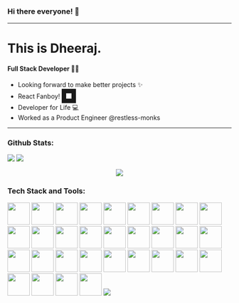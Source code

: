 ### Hi there everyone! :wave:
---
# This is Dheeraj.

#### Full Stack Developer :man_technologist:
+ Looking forward to make better projects :sparkles:
+ React Fanboy! <img src="https://cdn.freebiesupply.com/logos/large/2x/react-1-logo-png-transparent.png" width="12" height="12" border="10"/>
+ Developer for Life :computer:
+ Worked as a Product Engineer @restless-monks
---

### Github Stats:

<p align="">
<img src="https://github-readme-stats.vercel.app/api?username=dheeraj13127&show_icons=true&theme=dark" style="marign-right:30px"/>
<img src="https://github-readme-streak-stats.herokuapp.com/?user=dheeraj13127"/>
 </p>
 
<p align="center">
 <img src="https://github-readme-stats.vercel.app/api/top-langs?username=dheeraj13127"/>
</p>




### Tech Stack and Tools:
<p>
<img height=50 src="https://cdn.jsdelivr.net/gh/devicons/devicon/icons/html5/html5-original.svg" />
 <img height=50 src="https://cdn.jsdelivr.net/gh/devicons/devicon/icons/css3/css3-original.svg" />
 <img height=50 src="https://cdn.jsdelivr.net/gh/devicons/devicon/icons/react/react-original.svg" />
 <img height=50 src="https://cdn.jsdelivr.net/gh/devicons/devicon/icons/git/git-plain.svg"/>
<img height=50 src="https://cdn.jsdelivr.net/gh/devicons/devicon/icons/github/github-original-wordmark.svg" />
 <img height=50 src="https://cdn.jsdelivr.net/gh/devicons/devicon/icons/javascript/javascript-original.svg" />
 <img height=50 src="https://cdn.jsdelivr.net/gh/devicons/devicon/icons/typescript/typescript-original.svg" />
 <img height=50 src="https://cdn.jsdelivr.net/gh/devicons/devicon/icons/express/express-original-wordmark.svg" />
 <img height=50 src="https://cdn.jsdelivr.net/gh/devicons/devicon/icons/nodejs/nodejs-original.svg" />
 <img height=50 src="https://cdn.jsdelivr.net/gh/devicons/devicon/icons/mongodb/mongodb-original-wordmark.svg" />
 <img height=50 src="https://cdn.jsdelivr.net/gh/devicons/devicon/icons/redux/redux-original.svg" />
 <img height=50 src="https://cdn.jsdelivr.net/gh/devicons/devicon/icons/figma/figma-original.svg" />
 <img height=50 src="https://cdn.jsdelivr.net/gh/devicons/devicon/icons/photoshop/photoshop-plain.svg" />
 <img height=50 src="https://cdn.jsdelivr.net/gh/devicons/devicon/icons/solidity/solidity-original.svg" />
 <img height=50 src="https://cdn.jsdelivr.net/gh/devicons/devicon/icons/jquery/jquery-plain-wordmark.svg" />
 <img height=50 src="https://cdn.jsdelivr.net/gh/devicons/devicon/icons/cplusplus/cplusplus-original.svg" />
 <img height=50 src="https://cdn.jsdelivr.net/gh/devicons/devicon/icons/c/c-original.svg" />
 <img height=50 src="https://cdn.jsdelivr.net/gh/devicons/devicon/icons/bootstrap/bootstrap-original.svg" />
 <img height=50 src="https://cdn.jsdelivr.net/gh/devicons/devicon/icons/tailwindcss/tailwindcss-plain.svg" />
 <img height=50 src="https://cdn.jsdelivr.net/gh/devicons/devicon/icons/materialui/materialui-original.svg" />
 <img height=50 src="https://cdn.jsdelivr.net/gh/devicons/devicon/icons/gatsby/gatsby-plain.svg" />
 <img height=50 src="https://cdn.jsdelivr.net/gh/devicons/devicon/icons/sass/sass-original.svg" />
 <img height=50 src="https://cdn.jsdelivr.net/gh/devicons/devicon/icons/flutter/flutter-original.svg" />
 <img height=50 src="https://cdn.jsdelivr.net/gh/devicons/devicon/icons/mysql/mysql-original-wordmark.svg" />
 <img height=50 src="https://cdn.jsdelivr.net/gh/devicons/devicon/icons/amazonwebservices/amazonwebservices-original-wordmark.svg" />
 <img height=50 src="https://cdn.jsdelivr.net/gh/devicons/devicon/icons/vscode/vscode-original.svg" />
 <img height=50 src="https://cdn.jsdelivr.net/gh/devicons/devicon/icons/gitlab/gitlab-original.svg" />
 <img height=50 src="https://cdn.jsdelivr.net/gh/devicons/devicon/icons/graphql/graphql-plain.svg" />
 <img height=50 src="https://cdn.jsdelivr.net/gh/devicons/devicon/icons/npm/npm-original-wordmark.svg" />
 <img height=50 src="https://cdn.jsdelivr.net/gh/devicons/devicon/icons/redis/redis-original.svg" />
 <img height=50 src="https://cdn.jsdelivr.net/gh/devicons/devicon/icons/androidstudio/androidstudio-original.svg" />
 <img src="https://cdn.jsdelivr.net/gh/devicons/devicon/icons/heroku/heroku-plain-wordmark.svg" />
</p>

